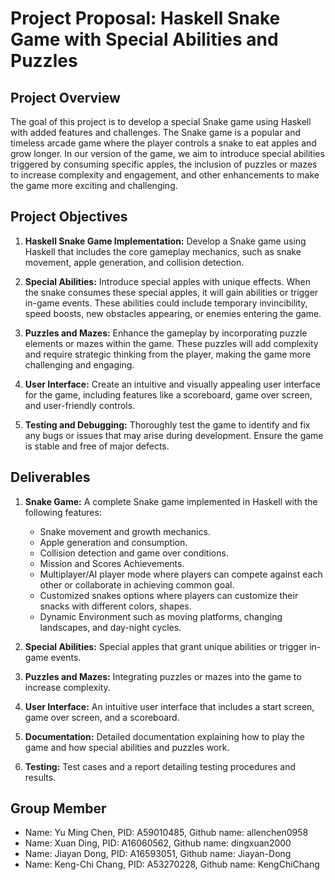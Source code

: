 # Project Proposal: Haskell Snake Game with Special Abilities and Puzzles

## Project Overview

The goal of this project is to develop a special Snake game using Haskell with added features and challenges. The Snake game is a popular and timeless arcade game where the player controls a snake to eat apples and grow longer. In our version of the game, we aim to introduce special abilities triggered by consuming specific apples, the inclusion of puzzles or mazes to increase complexity and engagement, and other enhancements to make the game more exciting and challenging.

## Project Objectives

1. **Haskell Snake Game Implementation:** Develop a Snake game using Haskell that includes the core gameplay mechanics, such as snake movement, apple generation, and collision detection.

2. **Special Abilities:** Introduce special apples with unique effects. When the snake consumes these special apples, it will gain abilities or trigger in-game events. These abilities could include temporary invincibility, speed boosts, new obstacles appearing, or enemies entering the game.

3. **Puzzles and Mazes:** Enhance the gameplay by incorporating puzzle elements or mazes within the game. These puzzles will add complexity and require strategic thinking from the player, making the game more challenging and engaging.

4. **User Interface:** Create an intuitive and visually appealing user interface for the game, including features like a scoreboard, game over screen, and user-friendly controls.

5. **Testing and Debugging:** Thoroughly test the game to identify and fix any bugs or issues that may arise during development. Ensure the game is stable and free of major defects.

## Deliverables

1. **Snake Game:** A complete Snake game implemented in Haskell with the following features:
   - Snake movement and growth mechanics.
   - Apple generation and consumption.
   - Collision detection and game over conditions.
   - Mission and Scores Achievements.
   - Multiplayer/AI player mode where players can compete against each other or collaborate in achieving common goal.
   - Customized snakes options where players can customize their snacks with different colors, shapes.
   - Dynamic Environment such as moving platforms, changing landscapes, and day-night cycles.

2. **Special Abilities:** Special apples that grant unique abilities or trigger in-game events.

3. **Puzzles and Mazes:** Integrating puzzles or mazes into the game to increase complexity.

4. **User Interface:** An intuitive user interface that includes a start screen, game over screen, and a scoreboard.

5. **Documentation:** Detailed documentation explaining how to play the game and how special abilities and puzzles work.

6. **Testing:** Test cases and a report detailing testing procedures and results.

## Group Member
- Name: Yu Ming Chen, PID: A59010485, Github name: allenchen0958
- Name: Xuan Ding, PID: A16060562, Github name: dingxuan2000
- Name: Jiayan Dong, PID: A16593051, Github name: Jiayan-Dong
- Name: Keng-Chi Chang, PID: A53270228, Github name: KengChiChang
